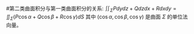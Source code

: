 #第二类曲面积分与第一类曲面积分的关系:
    $\iint_{\Sigma} P dydz + Q dzdx + R dxdy = \iint_{\Sigma} (P\cos\alpha + Q\cos\beta + R\cos\gamma) dS$
    其中 $(\cos\alpha, \cos\beta, \cos\gamma)$ 是曲面 $\Sigma$ 的单位法向量。